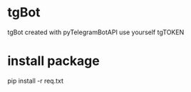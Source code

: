 # tgBot
tgBot created with pyTelegramBotAPI
use yourself tgTOKEN

# install package
pip install -r req.txt
